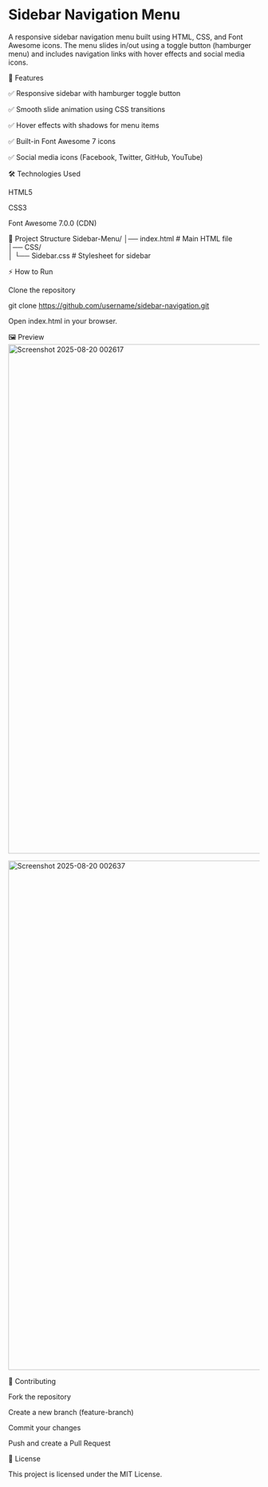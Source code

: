 # Sidebar Navigation Menu

A responsive sidebar navigation menu built using HTML, CSS, and Font Awesome icons. The menu slides in/out using a toggle button (hamburger menu) and includes navigation links with hover effects and social media icons.

🚀 Features

✅ Responsive sidebar with hamburger toggle button

✅ Smooth slide animation using CSS transitions

✅ Hover effects with shadows for menu items

✅ Built-in Font Awesome 7 icons

✅ Social media icons (Facebook, Twitter, GitHub, YouTube)

🛠️ Technologies Used

HTML5

CSS3

Font Awesome 7.0.0 (CDN)

📂 Project Structure
Sidebar-Menu/
│── index.html         # Main HTML file  
│── CSS/  
│    └── Sidebar.css   # Stylesheet for sidebar  

⚡ How to Run

Clone the repository

git clone https://github.com/username/sidebar-navigation.git


Open index.html in your browser.

🖼 Preview
<img width="1920" height="1020" alt="Screenshot 2025-08-20 002617" src="https://github.com/user-attachments/assets/b240c75c-179c-4d6d-b11e-549468c19cb9" />

<img width="1920" height="1020" alt="Screenshot 2025-08-20 002637" src="https://github.com/user-attachments/assets/01d277fc-3a33-4753-abf2-91e20c5f0e78" />




🤝 Contributing

Fork the repository

Create a new branch (feature-branch)

Commit your changes

Push and create a Pull Request


📜 License

This project is licensed under the MIT License.

